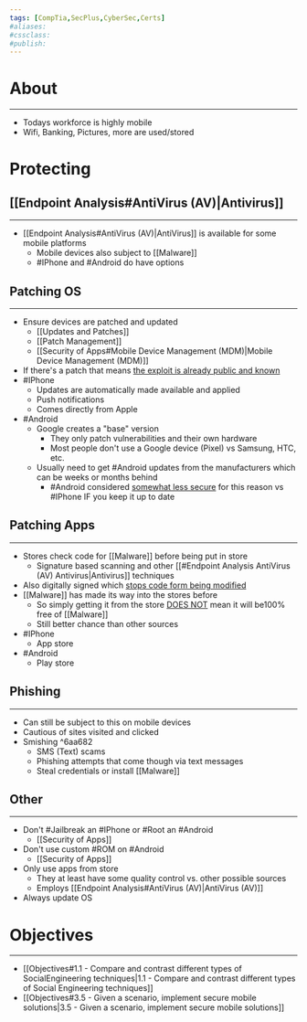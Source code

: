 ```yaml
---
tags: [CompTia,SecPlus,CyberSec,Certs]
#aliases:
#cssclass:
#publish:
---
```


# About
---
- Todays workforce is highly mobile
- Wifi, Banking, Pictures, more are used/stored

# Protecting

## [[Endpoint Analysis#AntiVirus (AV)|Antivirus]]
---
- [[Endpoint Analysis#AntiVirus (AV)|AntiVirus]] is available for some mobile platforms
	- Mobile devices also subject to [[Malware]]
	- #IPhone and #Android do have options

## Patching OS
---
- Ensure devices are patched and updated
	- [[Updates and Patches]]
	- [[Patch Management]]
	- [[Security of Apps#Mobile Device Management (MDM)|Mobile Device Management (MDM)]]
- If there's a patch that means <u>the exploit is already public and known</u>
- #IPhone
	- Updates are automatically made available and applied
	- Push notifications
	- Comes directly from Apple
- #Android
	- Google creates a "base" version
		- They only patch vulnerabilities and their own hardware
		- Most people don't use a Google device (Pixel) vs Samsung, HTC, etc.
	- Usually need to get #Android updates from the manufacturers which can be weeks or months behind
		-  #Android  considered <u>somewhat less secure</u> for this reason vs #IPhone  IF you keep it up to date

## Patching Apps
---
- Stores check code for [[Malware]] before being put in store
	- Signature based scanning and other [[#Endpoint Analysis AntiVirus (AV) Antivirus|Antivirus]] techniques
- Also digitally signed which <u>stops code form being modified</u>
- [[Malware]] has made its way into the stores before
	- So simply getting it from the store <u>DOES NOT</u> mean it will be100% free of [[Malware]]
	- Still better chance than other sources
- #IPhone
	- App store
- #Android
	- Play store

## Phishing
---
- Can still be subject to this on mobile devices
- Cautious of sites visited and clicked
- Smishing ^6aa682
	- SMS (Text) scams
	- Phishing attempts that come though via text messages
	- Steal credentials or install [[Malware]]

## Other
---
- Don't #Jailbreak an #IPhone  or #Root an #Android
	- [[Security of Apps]]
- Don't use custom #ROM on #Android
	- [[Security of Apps]]
- Only use apps from store
	- They at least have some quality control vs. other possible sources
	- Employs [[Endpoint Analysis#AntiVirus (AV)|AntiVirus (AV)]]
- Always update OS

# Objectives
---
- [[Objectives#1.1 - Compare and contrast different types of SocialEngineering techniques|1.1 - Compare and contrast different types of Social Engineering techniques]]
- [[Objectives#3.5 - Given a scenario, implement secure mobile solutions|3.5 - Given a scenario, implement secure mobile solutions]]
